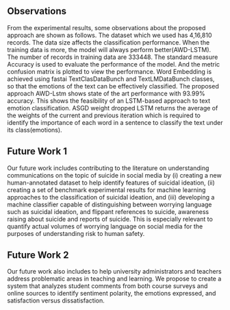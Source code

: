 ## Observations
From the experimental results, some observations about the proposed approach are shown as follows.
The dataset which we used has 4,16,810 records.
The data size affects the classification performance.
When the training data is more, the model will always perform better(AWD-LSTM). The number of records in training data are 333448.
The standard measure Accuracy is used to evaluate the performance of the model. And the metric confusion matrix is plotted to view the performance.
Word Embedding is achieved using fastai TextClasDataBunch and TextLMDataBunch classes, so that the emotions of the text can be effectively classified.
The proposed approach AWD-Lstm shows state of the art performance with 93.99% accuracy.  This shows the feasibility of an LSTM-based approach to text emotion classification. 
ASGD weight dropped LSTM returns the average of the weights of the current and previous iteration which is required to identify the importance of each word in a sentence to classify the text under its class(emotions).


## Future Work 1
Our future work includes contributing to the literature on understanding communications on the topic of suicide in social media by (i) creating a new human-annotated dataset to help identify features of suicidal ideation, (ii) creating a set of benchmark experimental results for machine learning approaches to the classification of suicidal ideation, and (iii) developing a machine classifier capable of distinguishing between worrying language such as suicidal ideation, and flippant references to suicide, awareness raising about suicide and reports of suicide. This is especially relevant to quantify actual volumes of worrying language on social media for the purposes of understanding risk to human safety.

## Future Work 2
Our future work also includes to help university administrators and teachers address problematic areas in teaching and learning. We propose to create a system that analyzes student comments from both course surveys and online sources to identify sentiment polarity, the emotions expressed, and satisfaction versus dissatisfaction.
